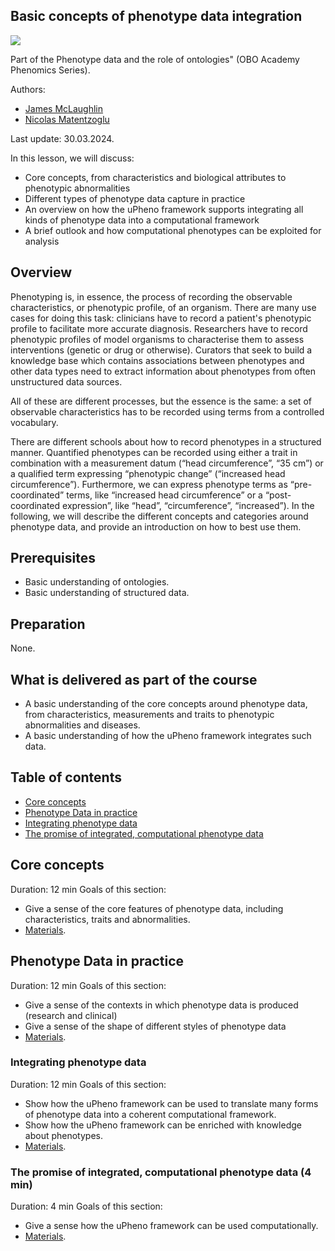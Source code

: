## Basic concepts of phenotype data integration

<a href="https://oboacademy.github.io/obook/reference/obook-maturity-indicator/"><img src="https://img.shields.io/endpoint?url=https%3A%2F%2Fraw.githubusercontent.com%2FOBOAcademy%2Fobook%2Fmaster%2Fdocs%2Fresources%2Fobook-badge-draft.json" /></a>

Part of the Phenotype data and the role of ontologies" (OBO Academy Phenomics Series).

Authors:

- [James McLaughlin](https://orcid.org/0000-0002-8361-2795)
- [Nicolas Matentzoglu](https://orcid.org/0000-0002-7356-1779)

Last update: 30.03.2024.

In this lesson, we will discuss:

- Core concepts, from characteristics and biological attributes to phenotypic abnormalities
- Different types of phenotype data capture in practice
- An overview on how the uPheno framework supports integrating all kinds of phenotype data into a computational framework
- A brief outlook and how computational phenotypes can be exploited for analysis

## Overview

Phenotyping is, in essence, the process of recording the observable characteristics, or phenotypic profile, of an organism.
There are many use cases for doing this task: clinicians have to record a patient's phenotypic profile to facilitate more accurate diagnosis.
Researchers have to record phenotypic profiles of model organisms to characterise them to assess interventions (genetic or drug or otherwise).
Curators that seek to build a knowledge base which contains associations between phenotypes and other data types need to extract information about phenotypes from often unstructured data sources.

All of these are different processes, but the essence is the same: a set of observable characteristics has to be recorded using terms from a controlled vocabulary.

There are different schools about how to record phenotypes in a structured manner.
Quantified phenotypes can be recorded using either a trait in combination with a measurement datum (“head circumference”, “35 cm”) or a qualified term expressing “phenotypic change” (“increased head circumference”).
Furthermore, we can express phenotype terms as “pre-coordinated” terms, like “increased head circumference” or a “post-coordinated expression”, like “head”, “circumference”, “increased”). In the following, we will describe the different concepts and categories around phenotype data, and provide an introduction on how to best use them.

## Prerequisites

- Basic understanding of ontologies.
- Basic understanding of structured data.

## Preparation

None.

## What is delivered as part of the course

- A basic understanding of the core concepts around phenotype data, from characteristics, measurements and traits to phenotypic abnormalities and diseases.
- A basic understanding of how the uPheno framework integrates such data.

## Table of contents

- [Core concepts](#core)
- [Phenotype Data in practice](#data)
- [Integrating phenotype data](#integrating)
- [The promise of integrated, computational phenotype data](#promise)

<a id="core"></a>

## Core concepts

Duration: 12 min
Goals of this section:

- Give a sense of the core features of phenotype data, including characteristics, traits and abnormalities.
- [Materials](https://obophenotype.github.io/upheno/reference/core-concepts/).

<a id="data"></a>

## Phenotype Data in practice

Duration: 12 min
Goals of this section:

- Give a sense of the contexts in which phenotype data is produced (research and clinical)
- Give a sense of the shape of different styles of phenotype data
- [Materials](https://obophenotype.github.io/upheno/reference/phenotype-data/).

<a id="integrating"></a>

### Integrating phenotype data

Duration: 12 min
Goals of this section:

- Show how the uPheno framework can be used to translate many forms of phenotype data into a coherent computational framework.
- Show how the uPheno framework can be enriched with knowledge about phenotypes.
- [Materials](https://obophenotype.github.io/upheno/reference/data-integration/).

<a id="promise"></a>

### The promise of integrated, computational phenotype data (4 min)

Duration: 4 min
Goals of this section:

- Give a sense how the uPheno framework can be used computationally.
- [Materials](https://obophenotype.github.io/upheno/reference/use-cases/).
